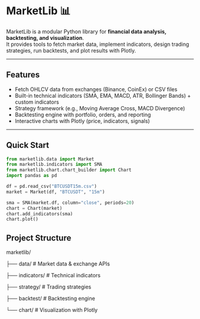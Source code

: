 

# MarketLib 📊

MarketLib is a modular Python library for **financial data analysis, backtesting, and visualization**.  
It provides tools to fetch market data, implement indicators, design trading strategies, run backtests, and plot results with Plotly.

---

## Features
- Fetch OHLCV data from exchanges (Binance, CoinEx) or CSV files  
- Built-in technical indicators (SMA, EMA, MACD, ATR, Bollinger Bands) + custom indicators  
- Strategy framework (e.g., Moving Average Cross, MACD Divergence)  
- Backtesting engine with portfolio, orders, and reporting  
- Interactive charts with Plotly (price, indicators, signals)

---

## Quick Start
```python
from marketlib.data import Market
from marketlib.indicators import SMA
from marketlib.chart.chart_builder import Chart
import pandas as pd

df = pd.read_csv("BTCUSDT15m.csv")
market = Market(df, "BTCUSDT", "15m")

sma = SMA(market.df, column="close", periods=20)
chart = Chart(market)
chart.add_indicators(sma)
chart.plot()
```
## Project Structure

marketlib/

├── data/         # Market data & exchange APIs

├── indicators/   # Technical indicators

├── strategy/     # Trading strategies

├── backtest/     # Backtesting engine

└── chart/        # Visualization with Plotly
